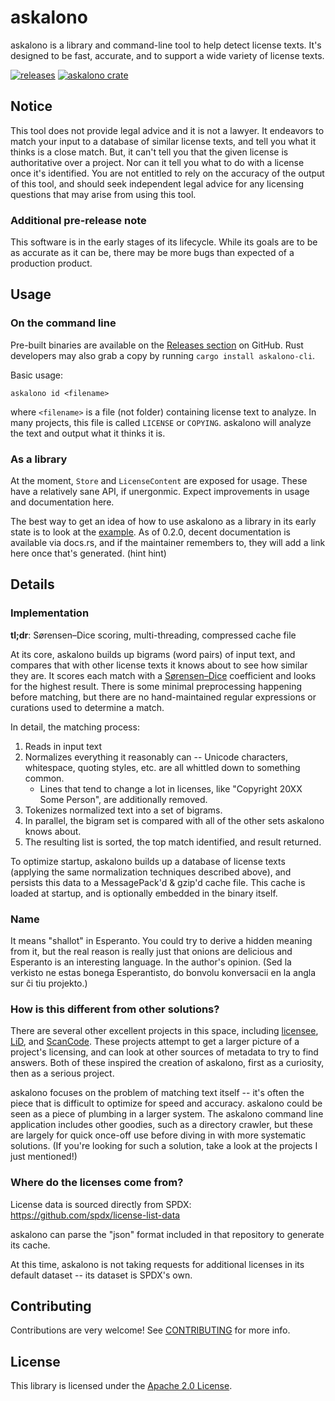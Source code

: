 # askalono

askalono is a library and command-line tool to help detect license texts. It's designed to be fast, accurate, and to support a wide variety of license texts.

[![releases](https://img.shields.io/github/release-date-pre/amzn/askalono.svg)](https://github.com/amzn/askalono/releases)
[![askalono crate](https://img.shields.io/crates/v/askalono.svg)](https://crates.io/crates/askalono)

## Notice

This tool does not provide legal advice and it is not a lawyer. It endeavors to match your input to a database of similar license texts, and tell you what it thinks is a close match. But, it can't tell you that the given license is authoritative over a project. Nor can it tell you what to do with a license once it's identified. You are not entitled to rely on the accuracy of the output of this tool, and should seek independent legal advice for any licensing questions that may arise from using this tool.

### Additional pre-release note

This software is in the early stages of its lifecycle. While its goals are to be as accurate as it can be, there may be more bugs than expected of a production product.

## Usage

### On the command line

Pre-built binaries are available on the [Releases section](https://github.com/amzn/askalono/releases) on GitHub. Rust developers may also grab a copy by running `cargo install askalono-cli`.

Basic usage:

    askalono id <filename>

where `<filename>` is a file (not folder) containing license text to analyze. In many projects, this file is called `LICENSE` or `COPYING`. askalono will analyze the text and output what it thinks it is.

### As a library

At the moment, `Store` and `LicenseContent` are exposed for usage. These have a relatively sane API, if unergonmic. Expect improvements in usage and documentation here.

The best way to get an idea of how to use askalono as a library in its early state is to look at the [example](./examples/basic.rs). As of 0.2.0, decent documentation is available via docs.rs, and if the maintainer remembers to, they will add a link here once that's generated. (hint hint)

## Details

### Implementation

**tl;dr**: Sørensen–Dice scoring, multi-threading, compressed cache file

At its core, askalono builds up bigrams (word pairs) of input text, and compares that with other license texts it knows about to see how similar they are. It scores each match with a [Sørensen–Dice](https://en.wikipedia.org/wiki/S%C3%B8rensen%E2%80%93Dice_coefficient) coefficient and looks for the highest result. There is some minimal preprocessing happening before matching, but there are no hand-maintained regular expressions or curations used to determine a match.

In detail, the matching process:

1. Reads in input text
1. Normalizes everything it reasonably can -- Unicode characters, whitespace, quoting styles, etc. are all whittled down to something common.
    * Lines that tend to change a lot in licenses, like "Copyright 20XX Some Person", are additionally removed.
1. Tokenizes normalized text into a set of bigrams.
1. In parallel, the bigram set is compared with all of the other sets askalono knows about.
1. The resulting list is sorted, the top match identified, and result returned.

To optimize startup, askalono builds up a database of license texts (applying the same normalization techniques described above), and persists this data to a MessagePack'd & gzip'd cache file. This cache is loaded at startup, and is optionally embedded in the binary itself.

### Name

It means "shallot" in Esperanto. You could try to derive a hidden meaning from it, but the real reason is really just that onions are delicious and Esperanto is an interesting language. In the author's opinion. (Sed la verkisto ne estas bonega Esperantisto, do bonvolu konversacii en la angla sur ĉi tiu projekto.)

### How is this different from other solutions?

There are several other excellent projects in this space, including [licensee](https://github.com/benbalter/licensee), [LiD](https://source.codeaurora.org/external/qostg/lid/), and [ScanCode](https://github.com/nexB/scancode-toolkit). These projects attempt to get a larger picture of a project's licensing, and can look at other sources of metadata to try to find answers. Both of these inspired the creation of askalono, first as a curiosity, then as a serious project.

askalono focuses on the problem of matching text itself -- it's often the piece that is difficult to optimize for speed and accuracy. askalono could be seen as a piece of plumbing in a larger system. The askalono command line application includes other goodies, such as a directory crawler, but these are largely for quick once-off use before diving in with more systematic solutions. (If you're looking for such a solution, take a look at the projects I just mentioned!)

### Where do the licenses come from?

License data is sourced directly from SPDX: https://github.com/spdx/license-list-data

askalono can parse the "json" format included in that repository to generate its cache.

At this time, askalono is not taking requests for additional licenses in its default dataset -- its dataset is SPDX's own.

## Contributing

Contributions are very welcome! See [CONTRIBUTING](CONTRIBUTING.md) for more info.

## License

This library is licensed under the [Apache 2.0 License](LICENSE).
